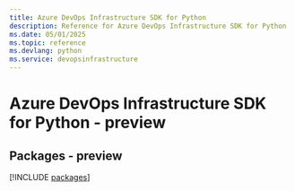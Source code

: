 ```yaml
---
title: Azure DevOps Infrastructure SDK for Python
description: Reference for Azure DevOps Infrastructure SDK for Python
ms.date: 05/01/2025
ms.topic: reference
ms.devlang: python
ms.service: devopsinfrastructure
---
```

# Azure DevOps Infrastructure SDK for Python - preview
## Packages - preview
[!INCLUDE [packages](devops-infrastructure-index.md)]